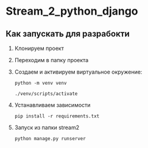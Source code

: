 # Stream_2_python_django

## Как запускать для разрабокти

1. Клонируем проект
2. Переходим в папку проекта

3. Создаем и активируем виртуальное окружение:

    ```shell
    python -m venv venv
    ```
  
    ```shell
    ./venv/scripts/activate
    ```

4. Устанавливаем зависимости

    ```shell
    pip install -r requirements.txt
    ```

5. Запуск из папки stream2

    ```shell
    python manage.py runserver
    ```
